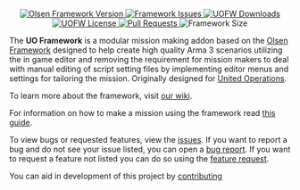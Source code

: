 <p align="center">
    <a href="https://github.com/unitedoperations/UnitedOperationsFramework/releases">
        <img src="https://img.shields.io/badge/Version-1.0.4-blue.svg?style=flat-square" alt="Olsen Framework Version">
    </a>
    <a href="https://github.com/unitedoperations/UnitedOperationsFramework/">
        <img src="https://img.shields.io/github/issues/UnitedOperations/UnitedOperationsFramework.svg?style=flat-square" alt="Framework Issues">
    </a>
    <a href="https://github.com/unitedoperations/UnitedOperationsFramework/releases">
        <img src="https://img.shields.io/github/downloads/unitedoperations/UnitedOperationsFramework/total.svg?style=flat-square&label=Downloads" alt="UOFW Downloads">
    </a>
    <a href="https://github.com/unitedoperations/UnitedOperationsFramework/blob/master/LICENSE">
        <img src="https://img.shields.io/badge/License-GPLv2-red.svg?style=flat-square" alt="UOFW License">
    </a>
  <a href="https://github.com/unitedoperations/UnitedOperationsFramework/pulls">
        <img src="https://img.shields.io/github/issues-pr-raw/UnitedOperations/UnitedOperationsFramework.svg?style=flat-square" alt="Pull Requests">
    </a>
    <img src="https://img.shields.io/github/languages/code-size/UnitedOperations/UnitedOperationsFramework.svg?style=flat-square" alt="Framework Size">
</p>

The **UO Framework** is a modular mission making addon based on the [Olsen Framework](https://github.com/dklollol/Olsen-Framework-Arma-3) designed to help create high quality Arma 3 scenarios utilizing the in game editor and removing the requirement for mission makers to deal with manual editing of script setting files by implementing editor menus and settings for tailoring the mission. Originally designed for [United Operations](http://unitedoperations.net/).

To learn more about the framework, visit [our wiki](https://unitedoperations.github.io/UnitedOperationsFramework/).

For information on how to make a mission using the framework read [this guide](https://unitedoperations.github.io/UnitedOperationsFramework/docs/mission-makers/basic-setup/).

To view bugs or requested features, view the [issues](https://github.com/unitedoperations/UnitedOperationsFramework/issues). If you want to report a bug and do not see your issue listed, you can open a [bug report](https://github.com/unitedoperations/UnitedOperationsFramework/issues/new?template=bug_report.md). If you want to request a feature not listed you can do so using the [feature request](https://github.com/unitedoperations/UnitedOperationsFramework/issues/new?template=feature_request.md).

You can aid in development of this project by [contributing](https://github.com/unitedoperations/UnitedOperationsFramework/blob/master/.github/CONTRIBUTING.md)
